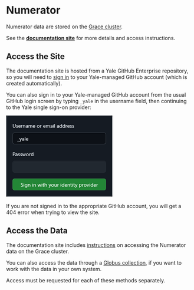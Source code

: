 # Numerator

Numerator data are stored on the [Grace cluster](https://docs.ycrc.yale.edu/clusters/grace/).

See the **[documentation site](https://silver-adventure-kgqjzk5.pages.github.io/)** for more details and access instructions.

## Access the Site

The documentation site is hosted from a Yale GitHub Enterprise repository, so you will need to [sign in](https://github.com/enterprises/yale/sso) to your Yale-managed GitHub account (which is created automatically).

You can also sign in to your Yale-managed GitHub account from the usual GitHub login screen by typing `_yale` in the username field, then continuing to the Yale single sign-on provider:

![github enterprise login](assets/github_login.png)

If you are not signed in to the appropriate GitHub account, you will get a 404 error when trying to view the site.

## Access the Data

The documentation site includes [instructions](https://silver-adventure-kgqjzk5.pages.github.io/#access-data) on accessing the Numerator data on the Grace cluster.

You can also access the data through a [Globus collection](https://app.globus.org/file-manager?origin_id=bd63231e-1ee9-4b5a-ada7-652d9d8f8f47), if you want to work with the data in your own system.

Access must be requested for each of these methods separately.

